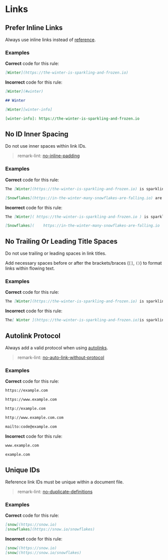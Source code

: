 # Links

## Prefer Inline Links

Always use inline links instead of [reference](https://github.github.com/gfm/#reference-link).

### Examples

**Correct** code for this rule:

```markdown
[Winter](https://the-winter-is-sparkling-and-frozen.io)
```

**Incorrect** code for this rule:

```markdown
[Winter](#winter)

## Winter
```

```markdown
[Winter][winter-info]

[winter-info]: https://the-winter-is-sparkling-and-frozen.io
```

## No ID Inner Spacing

Do not use inner spaces within link IDs.

> remark-lint: [no-inline-padding](https://github.com/remarkjs/remark-lint/tree/master/packages/remark-lint-no-inline-padding)

### Examples

**Correct** code for this rule:

```markdown
The [Winter](https://the-winter-is-sparkling-and-frozen.io) is sparkling and frozen!

[Snowflakes](https://in-the-winter-many-snowflakes-are-falling.io) are falling.
```

**Incorrect** code for this rule:

```markdown
The [Winter]( https://the-winter-is-sparkling-and-frozen.io ) is sparkling and frozen!

[Snowflakes](    https://in-the-winter-many-snowflakes-are-falling.io     ) are falling.
```

## No Trailing Or Leading Title Spaces

Do not use trailing or leading spaces in link titles.

Add necessary spaces before or after the brackets/braces (`[]`, `()`) to format links within flowing text.

### Examples

**Correct** code for this rule:

```markdown
The [Winter](https://the-winter-is-sparkling-and-frozen.io) is sparkling and frozen! [Snowflakes](https://in-the-winter-many-snowflakes-are-falling.io) are falling.
```

**Incorrect** code for this rule:

```markdown
The[ Winter ](https://the-winter-is-sparkling-and-frozen.io)is sparkling and frozen![ Snowflakes ](https://in-the-winter-many-snowflakes-are-falling.io) are falling.
```

## Autolink Protocol

Always add a valid protocol when using [autolinks](https://github.github.com/gfm/#autolinks).

> remark-lint: [no-auto-link-without-protocol](https://github.com/remarkjs/remark-lint/tree/master/packages/remark-lint-no-auto-link-without-protocol)

### Examples

**Correct** code for this rule:

```markdown
https://example.com

https://www.example.com

http://example.com

http://www.example.com.com
```

```markdown
mailto:code@example.com
```

**Incorrect** code for this rule:

```markdown
www.example.com

example.com
```

## Unique IDs

Reference link IDs must be unique within a document file.

> remark-lint: [no-duplicate-definitions](https://github.com/remarkjs/remark-lint/tree/master/packages/remark-lint-no-duplicate-definitions)

### Examples

**Correct** code for this rule:

```markdown
[snow](https://snow.io)
[snowflakes](https://snow.io/snowflakes)
```

**Incorrect** code for this rule:

```markdown
[snow](https://snow.io)
[snow](https://snow.io/snowflakes)
```
